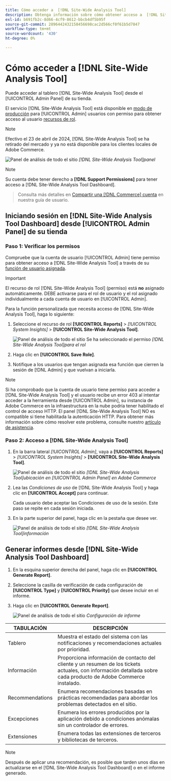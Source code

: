 ```yaml
---
title: Cómo acceder a  [!DNL Site-Wide Analysis Tool]
description: Obtenga información sobre cómo obtener acceso a  [!DNL Site-Wide Analysis Tool]
exl-id: b691fb2c-8d66-4cf9-8612-bbcb4df5b95f
source-git-commit: 2896442432158456698cac2d566cf0f61b5d7847
workflow-type: tm+mt
source-wordcount: '430'
ht-degree: 0%

---
```


# Cómo acceder a [!DNL Site-Wide Analysis Tool]

Puede acceder al tablero [!DNL Site-Wide Analysis Tool] desde el [!UICONTROL Admin Panel] de su tienda.

El servicio [!DNL Site-Wide Analysis Tool] está disponible en [modo de producción](https://experienceleague.adobe.com/en/docs/commerce-admin/systems/tools/developer-tools#operation-modes) para [!UICONTROL Admin] usuarios con permiso para obtener acceso al usuario [recursos de rol](https://experienceleague.adobe.com/en/docs/commerce-admin/systems/user-accounts/permissions-user-roles).

>[!NOTE]
>
>Efectivo el 23 de abril de 2024, [!DNL Site-Wide Analysis Tool] se ha retirado del mercado y ya no está disponible para los clientes locales de Adobe Commerce.


![Panel de análisis de todo el sitio](../../assets/tools/site-wide-analysis-tool-dashboard.png)
*[!DNL Site-Wide Analysis Tool]panel*

>[!NOTE]
>
>Su cuenta debe tener derecho a **[!DNL Support Permissions]** para tener acceso a [!DNL Site-Wide Analysis Tool Dashboard].
>>Consulta más detalles en [Compartir una [!DNL Commerce] cuenta](https://experienceleague.adobe.com/docs/commerce-admin/start/commerce-account/commerce-account-share.html) en nuestra guía de usuario.

## Iniciando sesión en [!DNL Site-Wide Analysis Tool Dashboard] desde [!UICONTROL Admin Panel] de su tienda

### Paso 1: Verificar los permisos

Compruebe que la cuenta de usuario [!UICONTROL Admin] tiene permiso para obtener acceso a [!DNL Site-Wide Analysis Tool] a través de su [función de usuario asignada](https://experienceleague.adobe.com/en/docs/commerce-admin/systems/user-accounts/permissions-user-roles).

>[!IMPORTANT]
>
>El recurso de rol [!DNL Site-Wide Analysis Tool] (permiso) está **no** asignado automáticamente. DEBE activarse para el rol de usuario y el rol asignado individualmente a cada cuenta de usuario en [!UICONTROL Admin].

Para la función personalizada que necesita acceso de [!DNL Site-Wide Analysis Tool], haga lo siguiente:

1. Seleccione el recurso de rol **[!UICONTROL Reports]** > *[!UICONTROL System Insights]* > **[!UICONTROL Site-Wide Analysis Tool]**.

   ![Panel de análisis de todo el sitio](../../assets/tools/swat-role-access.png)
   Se ha seleccionado el permiso *[!DNL Site-Wide Analysis Tool]para el rol*

1. Haga clic en **[!UICONTROL Save Role]**.

1. Notifique a los usuarios que tengan asignada esa función que cierren la sesión de [!DNL Admin] y que vuelvan a iniciarla.

>[!NOTE]
>
>Si ha comprobado que la cuenta de usuario tiene permiso para acceder a [!DNL Site-Wide Analysis Tool] y el usuario recibe un error 403 al intentar acceder a la herramienta desde [!UICONTROL Admin], su instancia de Adobe Commerce en la infraestructura en la nube podría tener habilitado el control de acceso HTTP. El panel [!DNL Site-Wide Analysis Tool] NO es compatible si tiene habilitada la autenticación HTTP. Para obtener más información sobre cómo resolver este problema, consulte nuestro [artículo de asistencia](https://experienceleague.adobe.com/en/docs/commerce-knowledge-base/kb/troubleshooting/miscellaneous/403-errors-when-accessing-site-wide-analysis-tool-on-magento).

### Paso 2: Acceso a [!DNL Site-Wide Analysis Tool]

1. En la barra lateral *[!UICONTROL Admin]*, vaya a **[!UICONTROL Reports]** > *[!UICONTROL System Insights]* > **[!UICONTROL Site-Wide Analysis Tool]**.

   ![Panel de análisis de todo el sitio](../../assets/tools/ac-admin-panel-marked.jpg)
   *[!DNL Site-Wide Analysis Tool]ubicación en [!UICONTROL Admin Panel] en Adobe Commerce*

1. Lea las *Condiciones de uso* de [!DNL Site-Wide Analysis Tool] y haga clic en **[!UICONTROL Accept]** para continuar.

   Cada usuario debe aceptar las Condiciones de uso de la sesión. Este paso se repite en cada sesión iniciada.


1. En la parte superior del panel, haga clic en la pestaña que desee ver.

   ![Panel de análisis de todo el sitio](../../assets/tools/swat-information-tab.png)
   *[!DNL Site-Wide Analysis Tool]información*

## Generar informes desde [!DNL Site-Wide Analysis Tool Dashboard]

1. En la esquina superior derecha del panel, haga clic en **[!UICONTROL Generate Report]**.

1. Seleccione la casilla de verificación de cada configuración de **[!UICONTROL Type]** y **[!UICONTROL Priority]** que desee incluir en el informe.

1. Haga clic en **[!UICONTROL Generate Report]**.

   ![Panel de análisis de todo el sitio](../../assets/tools/swat-report-settings.png)
   *Configuración de informe*

| TABULACIÓN | DESCRIPCIÓN |
| --- | --- |
| Tablero | Muestra el estado del sistema con las notificaciones y recomendaciones actuales por prioridad. |
| Información | Proporciona información de contacto del cliente y un resumen de los tickets actuales, con información detallada sobre cada producto de Adobe Commerce instalado. |
| Recommendations | Enumera recomendaciones basadas en prácticas recomendadas para abordar los problemas detectados en el sitio. |
| Excepciones | Enumera los errores producidos por la aplicación debido a condiciones anómalas sin un controlador de errores. |
| Extensiones | Enumera todas las extensiones de terceros y bibliotecas de terceros. |

>[!NOTE]
>
>Después de aplicar una recomendación, es posible que tarden unos días en actualizarse en el [!DNL Site-Wide Analysis Tool Dashboard] o en el informe generado.
